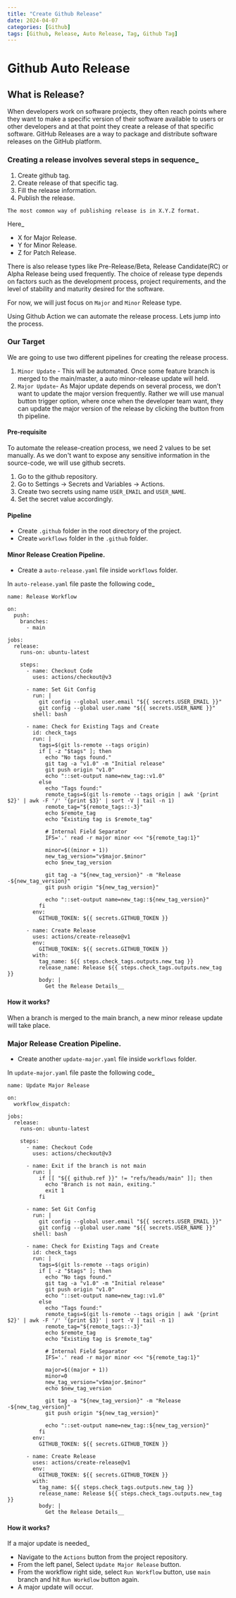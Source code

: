 ```yaml
---
title: "Create Github Release"
date: 2024-04-07
categories: [Github]
tags: [Github, Release, Auto Release, Tag, Github Tag]
---
```


# Github Auto Release

## What is Release?

When developers work on software projects, they often reach points where they want to make a specific version of their software available to users or other developers and at that point they create a release of that specific software. GitHub Releases are a way to package and distribute software releases on the GitHub platform. 

### Creating a release involves several steps in sequence_
1. Create github tag. 
2. Create release of that specific tag. 
3. Fill the release information. 
4. Publish the release. 

`The most common way of publishing release is in X.Y.Z format.`

Here_
- X for Major Release. 
- Y for Minor Release. 
- Z for Patch Release. 

There is also release types like Pre-Release/Beta, Release Candidate(RC) or Alpha Release being used frequently. The choice of release type depends on factors such as the development process, project requirements, and the level of stability and maturity desired for the software. 

For now, we will just focus on `Major` and `Minor` Release type. 

Using Github Action we can automate the release process. Lets jump into the process. 

### Our Target
We are going to use two different pipelines for creating the release process. 
1. `Minor Update` - This will be automated. Once some feature branch is merged to the main/master, a auto minor-release update will held. 
2. `Major Update`- As Major update depends on several process, we don't want to update the major version frequently. Rather we will use manual button trigger option, where once when the developer team want, they can update the major version of the release by clicking the button from th pipeline. 

#### Pre-requisite
To automate the release-creation process, we need 2 values to be set manually. As we don't want to expose any sensitive information in the source-code, we will use github secrets. 

1. Go to the github repository. 
2. Go to Settings -> Secrets and Variables -> Actions.
3. Create two secrets using name `USER_EMAIL` and `USER_NAME`. 
4. Set the secret value accordingly. 

#### Pipeline 
- Create `.github` folder in the root directory of the project. 
- Create `workflows` folder in the `.github` folder.

#### Minor Release Creation Pipeline.
- Create a `auto-release.yaml` file inside `workflows` folder. 

In `auto-release.yaml` file paste the following code_

```
name: Release Workflow

on:
  push:
    branches:
      - main

jobs:
  release:
    runs-on: ubuntu-latest

    steps:
      - name: Checkout Code
        uses: actions/checkout@v3

      - name: Set Git Config
        run: |
          git config --global user.email "${{ secrets.USER_EMAIL }}"
          git config --global user.name "${{ secrets.USER_NAME }}"
        shell: bash

      - name: Check for Existing Tags and Create
        id: check_tags
        run: |
          tags=$(git ls-remote --tags origin)
          if [ -z "$tags" ]; then
            echo "No tags found."
            git tag -a "v1.0" -m "Initial release"
            git push origin "v1.0"
            echo "::set-output name=new_tag::v1.0"
          else
            echo "Tags found:"
            remote_tags=$(git ls-remote --tags origin | awk '{print $2}' | awk -F '/' '{print $3}' | sort -V | tail -n 1)
            remote_tag="${remote_tags::-3}"
            echo $remote_tag
            echo "Existing tag is $remote_tag"

            # Internal Field Separator
            IFS='.' read -r major minor <<< "${remote_tag:1}"

            minor=$((minor + 1))
            new_tag_version="v$major.$minor"
            echo $new_tag_version

            git tag -a "${new_tag_version}" -m "Release -${new_tag_version}"
            git push origin "${new_tag_version}"

            echo "::set-output name=new_tag::${new_tag_version}"
          fi
        env:
          GITHUB_TOKEN: ${{ secrets.GITHUB_TOKEN }}

      - name: Create Release
        uses: actions/create-release@v1
        env:
          GITHUB_TOKEN: ${{ secrets.GITHUB_TOKEN }}
        with:
          tag_name: ${{ steps.check_tags.outputs.new_tag }}
          release_name: Release ${{ steps.check_tags.outputs.new_tag }}
          body: |
            Get the Release Details__
```

#### How it works?
When a branch is merged to the main branch, a new minor release update will take place. 




### Major Release Creation Pipeline.

- Create another `update-major.yaml` file inside `workflows` folder. 

In `update-major.yaml` file paste the following code_

```
name: Update Major Release

on:
  workflow_dispatch:

jobs:
  release:
    runs-on: ubuntu-latest

    steps:
      - name: Checkout Code
        uses: actions/checkout@v3
      
      - name: Exit if the branch is not main
        run: |
          if [[ "${{ github.ref }}" != "refs/heads/main" ]]; then
            echo "Branch is not main, exiting."
            exit 1
          fi

      - name: Set Git Config
        run: |
          git config --global user.email "${{ secrets.USER_EMAIL }}"
          git config --global user.name "${{ secrets.USER_NAME }}"
        shell: bash

      - name: Check for Existing Tags and Create
        id: check_tags
        run: |
          tags=$(git ls-remote --tags origin)
          if [ -z "$tags" ]; then
            echo "No tags found."
            git tag -a "v1.0" -m "Initial release"
            git push origin "v1.0"
            echo "::set-output name=new_tag::v1.0"
          else
            echo "Tags found:"
            remote_tags=$(git ls-remote --tags origin | awk '{print $2}' | awk -F '/' '{print $3}' | sort -V | tail -n 1)
            remote_tag="${remote_tags::-3}"
            echo $remote_tag
            echo "Existing tag is $remote_tag"

            # Internal Field Separator
            IFS='.' read -r major minor <<< "${remote_tag:1}"

            major=$((major + 1))
            minor=0
            new_tag_version="v$major.$minor"
            echo $new_tag_version

            git tag -a "${new_tag_version}" -m "Release -${new_tag_version}"
            git push origin "${new_tag_version}"

            echo "::set-output name=new_tag::${new_tag_version}"
          fi
        env:
          GITHUB_TOKEN: ${{ secrets.GITHUB_TOKEN }}

      - name: Create Release
        uses: actions/create-release@v1
        env:
          GITHUB_TOKEN: ${{ secrets.GITHUB_TOKEN }}
        with:
          tag_name: ${{ steps.check_tags.outputs.new_tag }}
          release_name: Release ${{ steps.check_tags.outputs.new_tag }}
          body: |
            Get the Release Details__
```


#### How it works?
If a major update is needed_
- Navigate to the `Actions` button from the project repository. 
- From the left panel, Select `Update Major Release` button. 
- From the workflow right side, select `Run Workflow` button, use `main` branch and hit `Run Workdlow` button again. 
- A major update will occur. 





